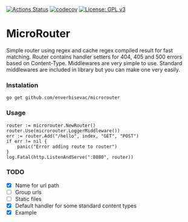 [![Actions Status](https://github.com/enverbisevac/microrouter/workflows/Go/badge.svg)](https://github.com/enverbisevac/microrouter/actions)
[![codecov](https://codecov.io/gh/enverbisevac/microrouter/branch/master/graph/badge.svg)](https://codecov.io/gh/enverbisevac/microrouter)
[![License: GPL v3](https://img.shields.io/badge/License-GPLv3-blue.svg)](https://www.gnu.org/licenses/gpl-3.0)
# MicroRouter

Simple router using regex and cache regex compiled result for fast matching.
Router contains handler setters for 404, 405 and 500 errors based on Content-Type.
Middlewares are very simple to use. Standard middlewares are included in library but
you can make one very easily.

### Instalation
`go get github.com/enverbisevac/microrouter`

### Usage
    router := microrouter.NewRouter()
 	router.Use(microrouter.LoggerMiddleware())
 	err := router.Add("/hello", index, "GET", "POST")
 	if err != nil {
 		panic("Error adding route to router")
 	}
 	log.Fatal(http.ListenAndServe(":8080", router))

### TODO
- [x] Name for url path
- [ ] Group urls
- [ ] Static files
- [x] Default handler for some standard content types
- [x] Example 
